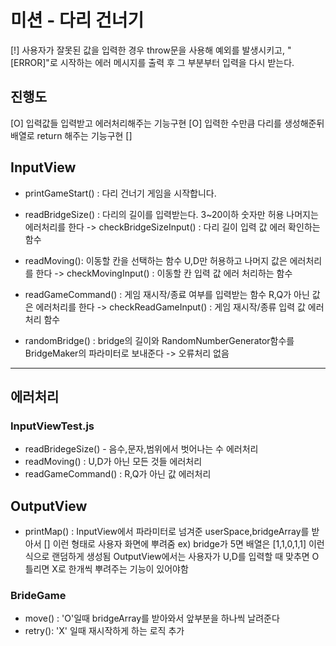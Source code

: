# 미션 - 다리 건너기
[!] 사용자가 잘못된 값을 입력한 경우 throw문을 사용해 예외를 발생시키고, "[ERROR]"로 시작하는 에러 메시지를 출력 후 그 부분부터 입력을 다시 받는다.

## 진행도
[O] 입력값들 입력받고 에러처리해주는 기능구현
[O] 입력한 수만큼 다리를 생성해준뒤 배열로 return 해주는 기능구현
[] 

## InputView
- printGameStart() : 다리 건너기 게임을 시작합니다.
- readBridgeSize() : 다리의 길이를 입력받는다. 3~20이하 숫자만 허용 나머지는 에러처리를 한다
-> checkBridgeSizeInput() : 다리 길이 입력 값 에러 확인하는 함수

- readMoving(): 이동할 칸을 선택하는 함수 U,D만 허용하고 나머지 값은 에러처리를 한다
-> checkMovingInput() : 이동할 칸 입력 값 에러 처리하는 함수

- readGameCommand() : 게임 재시작/종료 여부를 입력받는 함수 R,Q가 아닌 값은 에러처리를 한다
-> checkReadGameInput() : 게임 재시작/종류 입력 값 에러처리 함수

- randomBridge() : bridge의 길이와 RandomNumberGenerator함수를 BridgeMaker의 파라미터로 보내준다
-> 오류처리 없음

---

## 에러처리

### InputViewTest.js
- readBridegeSize() - 음수,문자,범위에서 벗어나는 수 에러처리
- readMoving() : U,D가 아닌 모든 것들 에러처리
- readGameCommand() : R,Q가 아닌 값 에러처리

## OutputView
- printMap() : InputView에서 파라미터로 넘겨준 userSpace,bridgeArray를 받아서 [] 이런 형태로 사용자 화면에 뿌려줌
ex) bridge가 5면 배열은 [1,1,0,1,1] 이런식으로 랜덤하게 생성됨 OutputView에서는 사용자가 U,D를 입력할 때 맞추면 O 틀리면 X로 한개씩 뿌려주는 기능이 있어야함

### BrideGame
- move() : 'O'일때 bridgeArray를 받아와서 앞부분을 하나씩 날려준다
- retry(): 'X' 일때 재시작하게 하는 로직 추가